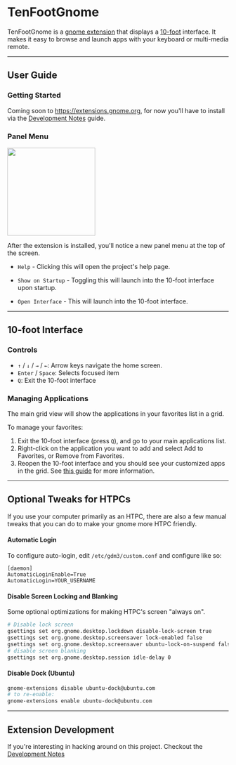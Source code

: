 # TenFootGnome

TenFootGnome is a [gnome extension](https://extensions.gnome.org/) that displays a [10-foot](https://en.wikipedia.org/wiki/10-foot_user_interface) interface. It makes it easy to browse and launch apps with your keyboard or multi-media remote.

---

## User Guide

### Getting Started

Coming soon to https://extensions.gnome.org, for now you'll have to install via the [Development Notes](docs/development.md) guide.

### Panel Menu

<img src="https://user-images.githubusercontent.com/3523761/149646804-d8f4c99f-6d19-418b-b88e-99e4a3165ec7.png" height="200" />

After the extension is installed, you'll notice a new panel menu at the top of the screen.

- `Help` - Clicking this will open the project's help page.

- `Show on Startup` - Toggling this will launch into the 10-foot interface upon startup.

- `Open Interface` - This will launch into the 10-foot interface.

---

## 10-foot Interface

### Controls

- `↑` / `↓` / `→` / `←`: Arrow keys navigate the home screen.
- `Enter` / `Space`: Selects focused item
- `Q`: Exit the 10-foot interface

### Managing Applications

The main grid view will show the applications in your favorites list in a grid.

To manage your favorites:

1. Exit the 10-foot interface (press `Q`), and go to your main applications list.
1. Right-click on the application you want to add and select Add to Favorites, or Remove from Favorites.
1. Reopen the 10-foot interface and you should see your customized apps in the grid. See [this guide](https://help.ubuntu.com/stable/ubuntu-help/shell-apps-favorites.html.en) for more information.

---

## Optional Tweaks for HTPCs

If you use your computer primarily as an HTPC, there are also a few manual tweaks that you can do to make your gnome more HTPC friendly.

#### Automatic Login

To configure auto-login, edit `/etc/gdm3/custom.conf` and configure like so:

```
[daemon]
AutomaticLoginEnable=True
AutomaticLogin=YOUR_USERNAME
```

#### Disable Screen Locking and Blanking

Some optional optimizations for making HTPC's screen "always on".

```bash
# Disable lock screen
gsettings set org.gnome.desktop.lockdown disable-lock-screen true
gsettings set org.gnome.desktop.screensaver lock-enabled false
gsettings set org.gnome.desktop.screensaver ubuntu-lock-on-suspend false
# disable screen blanking
gsettings set org.gnome.desktop.session idle-delay 0
```

#### Disable Dock (Ubuntu)

```bash
gnome-extensions disable ubuntu-dock@ubuntu.com
# to re-enable:
gnome-extensions enable ubuntu-dock@ubuntu.com
```

---

## Extension Development

If you're interesting in hacking around on this project. Checkout the [Development Notes](docs/development.md)
